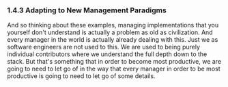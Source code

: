 ### 1.4.3 Adapting to New Management Paradigms

And so thinking about these examples, managing implementations that you yourself don't understand is actually a problem as old as civilization. And every manager in the world is actually already dealing with this. Just we as software engineers are not used to this. We are used to being purely individual contributors where we understand the full depth down to the stack. But that's something that in order to become most productive, we are going to need to let go of in the way that every manager in order to be most productive is going to need to let go of some details.
